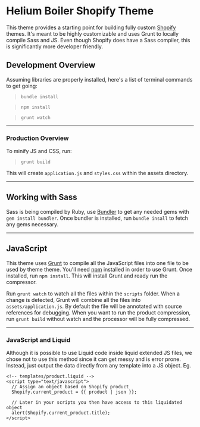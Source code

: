 # Helium Boiler Shopify Theme
This theme provides a starting point for building fully custom [Shopify](http://shopify.com) themes. It's meant to be highly customizable and uses Grunt to locally compile Sass and JS. Even though Shopify does have a Sass compiler, this is significantly more developer friendly.

## Development Overview
Assuming libraries are properly installed, here's a list of terminal commands to get going:
> `bundle install`

> `npm install`

> `grunt watch`

---

### Production Overview
To minify JS and CSS, run:
> `grunt build`

This will create `application.js` and `styles.css` within the assets directory.

---

## Working with Sass
Sass is being compiled by Ruby, use [Bundler](http://bundler.io/) to get any needed gems with `gem install bundler`. Once bundler is installed, run `bundle insall` to fetch any gems necessary.

---
## JavaScript
This theme uses [Grunt](http://gruntjs.com/) to compile all the JavaScript files
into one file to be used by theme theme. You'll need [npm](https://www.npmjs.com/)
installed in order to use Grunt. Once installed, run `npm install`. This will
install Grunt and ready run the compressor.

Run `grunt watch` to watch all the files within the `scripts` folder. When a
change is detected, Grunt will combine all the files into `assets/application.js`.
By default the file will be annotated with source references for debugging. When
you want to run the product compression, run `grunt build` without watch and
the processor will be fully compressed.

---

### JavaScript and Liquid
Although it is possible to use Liquid code inside liquid extended JS files, we
chose not to use this method since it can get messy and is error prone. Instead,
just output the data directly from any template into a JS object. Eg.
```
<!-- templates/product.liquid -->
<script type="text/javascript">
  // Assign an object based on Shopify product
  Shopify.current_product = {{ product | json }};

  // Later in your scripts you then have access to this liquidated object
  alert(Shopify.current_product.title);
</script>
```
